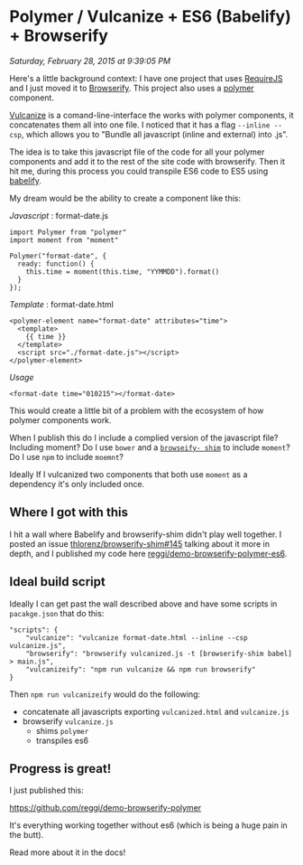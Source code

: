 # Polymer / Vulcanize + ES6 (Babelify) + Browserify

_Saturday, February 28, 2015 at 9:39:05 PM_

Here's a little background context: I have one project that uses [RequireJS](http://requirejs.org/) and I just moved it to [Browserify](https://github.com/substack/node-browserify). This project also uses a [polymer](https://github.com/polymer/polymer) component.

[Vulcanize](https://github.com/polymer/vulcanize) is a comand-line-interface the works with polymer components, it concatenates them all into one file.  I noticed that it has a flag `--inline --csp`, which allows you to "Bundle all javascript (inline and external) into <output file name>.js".

The idea is to take this javascript file of the code for all your polymer components and add it to the rest of the site code with browserify. Then it hit me, during this process you could transpile
ES6 code to ES5 using [babelify](https://github.com/babel/babelify).

My dream would be the ability to create a component like this:

_Javascript_ : format-date.js

```
import Polymer from "polymer"
import moment from "moment"

Polymer("format-date", {
  ready: function() {
	this.time = moment(this.time, "YYMMDD").format()
  }
});
```
_Template_ : format-date.html

```
<polymer-element name="format-date" attributes="time">
  <template>
    {{ time }}
  </template>
  <script src="./format-date.js"></script>
</polymer-element>
```

_Usage_ 

```
<format-date time="010215"></format-date>
```

This would create a little bit of a problem with the ecosystem of how polymer components work.

When I publish this do I include a complied version of the javascript file? Including moment? Do I use `bower` and a [`browseify- shim`](https://github.com/thlorenz/browserify-shim) to include `moment`? Do I use `npm` to include `moemnt`?

Ideally If I vulcanized two components that both use `moment` as a dependency it's only included once.

## Where I got with this

I hit a wall where Babelify and browserify-shim didn't play well together. I posted an issue [thlorenz/browserify-shim#145](https://github.com/thlorenz/browserify-shim/issues/145) talking about it more in depth, and I published my code here [reggi/demo-browserify-polymer-es6](https://github.com/reggi/demo-browserify-polymer-es6).

## Ideal build script

Ideally I can get past the wall described above and have some scripts in `pacakge.json` that do this:

```
"scripts": {
    "vulcanize": "vulcanize format-date.html --inline --csp vulcanize.js",
    "browserify": "browserify vulcanized.js -t [browserify-shim babel] > main.js",
    "vulcanizeify": "npm run vulcanize && npm run browserify"
}
```

Then `npm run vulcanizeify` would do the following:

* concatenate all javascripts exporting `vulcanized.html` and `vulcanize.js` 
* browserify `vulcanize.js`
  * shims `polymer`
  * transpiles es6
  
 ## Progress is great!

I just published this:

https://github.com/reggi/demo-browserify-polymer

It's everything working together without es6 (which is being a huge pain in the butt). 

Read more about it in the docs! 
